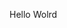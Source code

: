 Hello Wolrd


























































































































































































































































































































































































































































































































































































































































































































